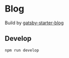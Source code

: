 # Blog

Build by [gatsby-starter-blog](https://github.com/gatsbyjs/gatsby-starter-blog)

## Develop

```bash
npm run develop
```
